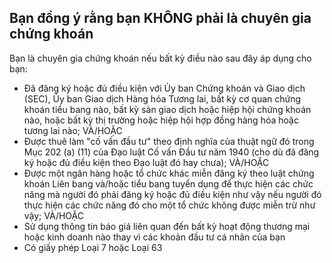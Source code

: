## Bạn đồng ý rằng bạn KHÔNG phải là chuyên gia chứng khoán

Bạn là chuyên gia chứng khoán nếu bất kỳ điều nào sau đây áp dụng cho bạn:
- Đã đăng ký hoặc đủ điều kiện với Ủy ban Chứng khoán và Giao dịch (SEC), Ủy ban Giao dịch Hàng hóa Tương lai, bất kỳ cơ quan chứng khoán tiểu bang nào, bất kỳ sàn giao dịch hoặc hiệp hội chứng khoán nào, hoặc bất kỳ thị trường hoặc hiệp hội hợp đồng hàng hóa hoặc tương lai nào; VÀ/HOẶC
- Được thuê làm "cố vấn đầu tư" theo định nghĩa của thuật ngữ đó trong Mục 202 (a) (11) của Đạo luật Cố vấn Đầu tư năm 1940 (cho dù đã đăng ký hoặc đủ điều kiện theo Đạo luật đó hay chưa); VÀ/HOẶC
- Được một ngân hàng hoặc tổ chức khác miễn đăng ký theo luật chứng khoán Liên bang và/hoặc tiểu bang tuyển dụng để thực hiện các chức năng mà người đó phải đăng ký hoặc đủ điều kiện như vậy nếu người đó thực hiện các chức năng đó cho một tổ chức không được miễn trừ như vậy; VÀ/HOẶC
- Sử dụng thông tin báo giá liên quan đến bất kỳ hoạt động thương mại hoặc kinh doanh nào thay vì các khoản đầu tư cá nhân của bạn
- Có giấy phép Loại 7 hoặc Loại 63
